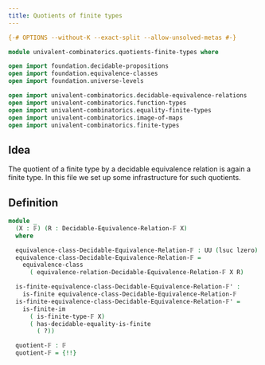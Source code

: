 ```yaml
---
title: Quotients of finite types
---
```


```agda
{-# OPTIONS --without-K --exact-split --allow-unsolved-metas #-}

module univalent-combinatorics.quotients-finite-types where

open import foundation.decidable-propositions
open import foundation.equivalence-classes
open import foundation.universe-levels

open import univalent-combinatorics.decidable-equivalence-relations
open import univalent-combinatorics.function-types
open import univalent-combinatorics.equality-finite-types
open import univalent-combinatorics.image-of-maps
open import univalent-combinatorics.finite-types
```

## Idea

The quotient of a finite type by a decidable equivalence relation is again a finite type. In this file we set up some infrastructure for such quotients.

## Definition

```agda
module _
  (X : 𝔽) (R : Decidable-Equivalence-Relation-𝔽 X)
  where

  equivalence-class-Decidable-Equivalence-Relation-𝔽 : UU (lsuc lzero)
  equivalence-class-Decidable-Equivalence-Relation-𝔽 =
    equivalence-class
      ( equivalence-relation-Decidable-Equivalence-Relation-𝔽 X R)

  is-finite-equivalence-class-Decidable-Equivalence-Relation-𝔽' :
    is-finite equivalence-class-Decidable-Equivalence-Relation-𝔽
  is-finite-equivalence-class-Decidable-Equivalence-Relation-𝔽' =
    is-finite-im
      ( is-finite-type-𝔽 X)
      ( has-decidable-equality-is-finite
        ( ?))

  quotient-𝔽 : 𝔽
  quotient-𝔽 = {!!}
```
